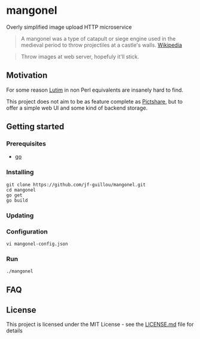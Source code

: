 # mangonel
Overly simplified image upload HTTP microservice

> A mangonel was a type of catapult or siege engine used in the medieval period to throw projectiles at a castle's walls.
> [Wikipedia](https://en.wikipedia.org/wiki/Mangonel)

> Throw images at web server, hopefuly it'll stick.

## Motivation

For some reason [Lutim](https://github.com/ldidry/lutim) in non Perl equivalents are insanely hard to find.

This project does not aim to be as feature complete as [Pictshare](https://github.com/HaschekSolutions/pictshare), but to offer a simple web UI and some kind of backend storage.

## Getting started
### Prerequisites
* [go](https://golang.org/doc/install)

### Installing

    git clone https://github.com/jf-guillou/mangonel.git
    cd mangonel
    go get
    go build

### Updating

### Configuration

    vi mangonel-config.json

### Run

    ./mangonel

## FAQ

## License

This project is licensed under the MIT License - see the [LICENSE.md](LICENSE.md) file for details